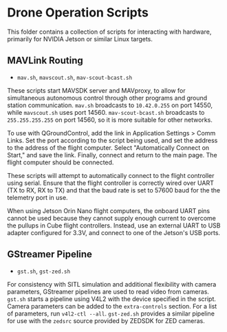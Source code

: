 # Drone Operation Scripts

This folder contains a collection of scripts for interacting with hardware, primarily for NVIDIA Jetson or similar Linux targets.

## MAVLink Routing
- `mav.sh`, `mavscout.sh`, `mav-scout-bcast.sh`

These scripts start MAVSDK server and MAVproxy, to allow for simultaneous autonomous control through other programs and ground station communication. `mav.sh` broadcasts to `10.42.0.255` on port 14550, while `mavscout.sh` uses port 14560. `mav-scout-bcast.sh` broadcasts to `255.255.255.255` on port 14560, so it is more suitable for other networks.

To use with QGroundControl, add the link in Application Settings > Comm Links. Set the port according to the script being used, and set the address to the address of the flight computer. Select "Automatically Connect on Start," and save the link. Finally, connect and return to the main page. The flight computer should be connected.

These scripts will attempt to automatically connect to the flight controller using serial. Ensure that the flight controller is correctly wired over UART (TX to RX, RX to TX) and that the baud rate is set to 57600 baud for the the telemetry port in use.

When using Jetson Orin Nano flight computers, the onboard UART pins cannot be used because they cannot supply enough current to overcome the pullups in Cube flight controllers. Instead, use an external UART to USB adapter configured for 3.3V, and connect to one of the Jetson's USB ports.


## GStreamer Pipeline
- `gst.sh`, `gst-zed.sh`

For consistency with SITL simulation and additional flexibility with camera parameters, GStreamer pipelines are used to read video from cameras. `gst.sh` starts a pipeline using V4L2 with the device specified in the script. Camera parameters can be added to the `extra-controls` section. For a list of parameters, run `v4l2-ctl --all`. `gst-zed.sh` provides a similar pipeline for use with the `zedsrc` source provided by ZEDSDK for ZED cameras.
